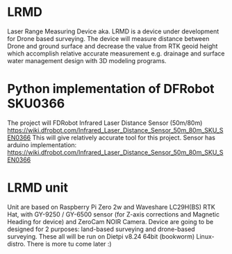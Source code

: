 # LRMD
Laser Range Measuring Device aka. LRMD is a device under development for Drone based surveying. The device will measure distance between Drone and ground surface and decrease the value from RTK geoid height which accomplish relative accurate measurement e.g. drainage and surface water management design with 3D modeling programs.

# Python implementation of DFRobot SKU0366
The project will FDRobot Infrared Laser Distance Sensor (50m/80m) https://wiki.dfrobot.com/Infrared_Laser_Distance_Sensor_50m_80m_SKU_SEN0366
This will give relatively accurate tool for this project. Sensor has arduino implementation: https://wiki.dfrobot.com/Infrared_Laser_Distance_Sensor_50m_80m_SKU_SEN0366

# LRMD unit
Unit are based on Raspberry Pi Zero 2w and Waveshare LC29H(BS) RTK Hat, with GY-9250 / GY-6500 sensor (for Z-axis corrections and Magnetic Heading for device) and ZeroCam NOIR Camera. Device are going to be designed for 2 purposes: land-based surveying and drone-based surveying. These all will be run on Dietpi v8.24 64bit (bookworm) Linux-distro. There is more tu come later :)
 
